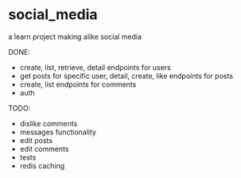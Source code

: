 # social_media

a learn project making alike social media 

DONE:
- create, list, retrieve, detail endpoints for users
- get posts for specific user, detail, create, like endpoints for posts
- create, list endpoints for comments
- auth

TODO: 
- dislike comments
- messages functionality
- edit posts
- edit comments
- tests
- redis caching
